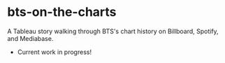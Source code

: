 # bts-on-the-charts
A Tableau story walking through BTS's chart history on Billboard, Spotify, and Mediabase.
- Current work in progress!
